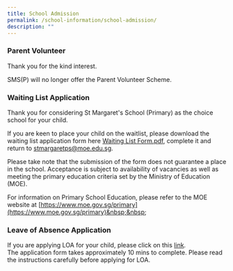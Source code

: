 ```yaml
---
title: School Admission
permalink: /school-information/school-admission/
description: ""
---
```

### Parent Volunteer

  

Thank you for the kind interest.&nbsp;  

SMS(P) will no longer offer the Parent Volunteer Scheme.



### Waiting List Application

  

Thank you for considering St Margaret's School (Primary) as the choice school for your child.  
  
If you are keen to place your child on the waitlist, please download the waiting list application form here <a href="/files/waiting list form 2023_01.pdf" target="_blank">Waiting List Form.pdf</a>, complete it and return to&nbsp;[stmargaretps@moe.edu.sg](mailto:stmargaretps@moe.edu.sg).&nbsp;  
  
Please take note that the submission of the form does not guarantee a place in the school. Acceptance is subject to availability of vacancies as well as meeting the primary education criteria set by the Ministry of Education (MOE).  
  
For information on Primary School Education, please refer to the MOE website at&nbsp;[https://www.moe.gov.sg/primary](https://www.moe.gov.sg/primary)&nbsp;&nbsp;&nbsp;


  

### Leave of Absence Application

  
If you are applying LOA for your child, please click on this&nbsp;[link](http://for.edu.sg/smpsloa2021). &nbsp;  
The application form takes approximately 10 mins to complete. Please read the instructions carefully before applying for LOA.